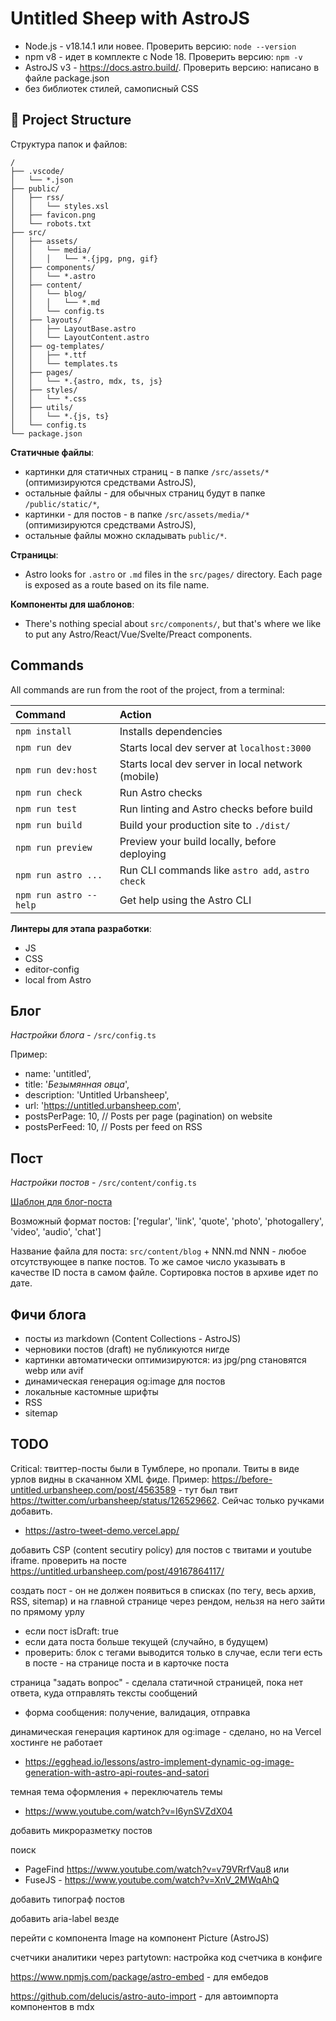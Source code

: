 # Untitled Sheep with AstroJS

-   Node.js - v18.14.1 или новее. Проверить версию: `node --version`
-   npm v8 - идет в комплекте с Node 18. Проверить версию: `npm -v`
-   AstroJS v3 - https://docs.astro.build/. Проверить версию: написано в файле package.json
-   без библиотек стилей, самописный CSS

## 🚀 Project Structure

Структура папок и файлов:

```
/
├── .vscode/
│   └── *.json
├── public/
│   ├── rss/
│   │   └── styles.xsl
│   ├── favicon.png
│   └── robots.txt
├── src/
│   ├── assets/
│   │   └── media/
│   │   │   └── *.{jpg, png, gif}
│   ├── components/
│   │   └── *.astro
│   ├── content/
│   │   └── blog/
│   │   │   └── *.md
│   │   └── config.ts
│   ├── layouts/
│   │   ├── LayoutBase.astro
│   │   └── LayoutContent.astro
│   ├── og-templates/
│   │   ├── *.ttf
│   │   └── templates.ts
│   ├── pages/
│   │   └── *.{astro, mdx, ts, js}
│   ├── styles/
│   │   └── *.css
│   ├── utils/
│   │   └── *.{js, ts}
│   └── config.ts
└── package.json
```

**Статичные файлы**:
-   картинки для статичных страниц - в папке `/src/assets/*` (оптимизируются средствами AstroJS),
-   остальные файлы - для обычных страниц будут в папке `/public/static/*`,
-   картинки - для постов - в папке `/src/assets/media/*` (оптимизируются средствами AstroJS),
-   остальные файлы можно складывать `public/*`.

**Страницы**:
-   Astro looks for `.astro` or `.md` files in the `src/pages/` directory. Each page is exposed as a route based on its file name.

**Компоненты для шаблонов**:
-   There's nothing special about `src/components/`, but that's where we like to put any Astro/React/Vue/Svelte/Preact components.

## Commands

All commands are run from the root of the project, from a terminal:

| Command                | Action                                            |
| :--------------------- | :------------------------------------------------ |
| `npm install`          | Installs dependencies                             |
| `npm run dev`          | Starts local dev server at `localhost:3000`       |
| `npm run dev:host`     | Starts local dev server in local network (mobile) |
| `npm run check`        | Run Astro checks                                  |
| `npm run test`         | Run linting and Astro checks before build         |
| `npm run build`        | Build your production site to `./dist/`           |
| `npm run preview`      | Preview your build locally, before deploying      |
| `npm run astro ...`    | Run CLI commands like `astro add`, `astro check`  |
| `npm run astro --help` | Get help using the Astro CLI                      |

**Линтеры для этапа разработки**:

-   JS
-   CSS
-   editor-config
-   local from Astro

## Блог

_Настройки блога_ - `/src/config.ts`

Пример:
-   name: 'untitled',
-   title: '_Безымянная овца_',
-   description: 'Untitled Urbansheep',
-   url: 'https://untitled.urbansheep.com',
-   postsPerPage: 10, // Posts per page (pagination) on website
-   postsPerFeed: 10, // Posts per feed on RSS

## Пост

_Настройки постов_ - `/src/content/config.ts`

[Шаблон для блог-поста](TEMPLATE.md)

Возможный формат постов: ['regular', 'link', 'quote', 'photo', 'photogallery', 'video', 'audio', 'chat']

Название файла для поста: `src/content/blog` + NNN.md
NNN - любое отсутствующее в папке постов.
То же самое число указывать в качестве ID поста в самом файле.
Сортировка постов в архиве идет по дате.

## Фичи блога

- посты из markdown (Content Collections - AstroJS)
- черновики постов (draft) не публикуются нигде
- картинки автоматически оптимизируются: из jpg/png становятся webp или avif
- динамическая генерация og:image для постов
- локальные кастомные шрифты
- RSS
- sitemap


## TODO

Critical: твиттер-посты были в Тумблере, но пропали. Твиты в виде урлов видны в скачанном XML фиде.
Пример: https://before-untitled.urbansheep.com/post/4563589 - тут был твит https://twitter.com/urbansheep/status/126529662. Сейчас только ручками добавить.
-   https://astro-tweet-demo.vercel.app/

добавить CSP (content secutiry policy) для постов с твитами и youtube iframe.
проверить на посте https://untitled.urbansheep.com/post/49167864117/

создать пост - он не должен появиться в списках (по тегу, весь архив, RSS, sitemap) и на главной странице через рендом, нельзя на него зайти по прямому урлу
-   если пост isDraft: true
-   если дата поста больше текущей (случайно, в будущем)
-   проверить: блок с тегами выводится только в случае, если теги есть в посте - на странице поста и в карточке поста

страница "задать вопрос" - сделала статичной страницей, пока нет ответа, куда отправлять тексты сообщений

-   форма сообщения: получение, валидация, отправка

динамическая генерация картинок для og:image - сделано, но на Vercel хостинге не работает
- https://egghead.io/lessons/astro-implement-dynamic-og-image-generation-with-astro-api-routes-and-satori

темная тема оформления + переключатель темы
- https://www.youtube.com/watch?v=I6ynSVZdX04

добавить микроразметку постов

поиск
-   PageFind https://www.youtube.com/watch?v=v79VRrfVau8 или
-   FuseJS - https://www.youtube.com/watch?v=XnV_2MWqAhQ

добавить типограф постов

добавить aria-label везде

перейти с компонента Image на компонент Picture (AstroJS)

счетчики аналитики через partytown: настройка код счетчика в конфиге


https://www.npmjs.com/package/astro-embed - для ембедов

https://github.com/delucis/astro-auto-import - для автоимпорта компонентов в mdx
